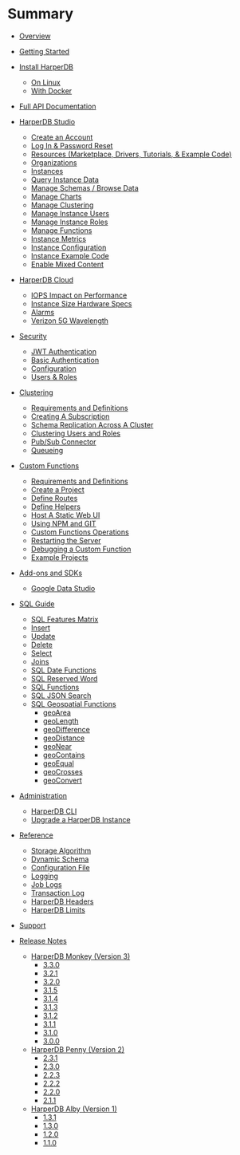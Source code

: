 # Summary

* [Overview](docs/getting-started/developer-documentation.md)
* [Getting Started](docs/getting-started/getting-started.md)

* [Install HarperDB](docs/install-harperdb/index.md)
  * [On Linux](docs/install-harperdb/linux.md)
  * [With Docker](docs/install-harperdb/docker.md)

* [Full API Documentation](https://api.harperdb.io)

* [HarperDB Studio](../harperdb-studio/index.md)
  * [Create an Account]()
  * [Log In & Password Reset]()
  * [Resources (Marketplace, Drivers, Tutorials, & Example Code)]()
  * [Organizations]()
  * [Instances]()
  * [Query Instance Data]()
  * [Manage Schemas / Browse Data]()
  * [Manage Charts]()
  * [Manage Clustering]()
  * [Manage Instance Users]()
  * [Manage Instance Roles]()
  * [Manage Functions]()
  * [Instance Metrics]()
  * [Instance Configuration]()
  * [Instance Example Code]()
  * [Enable Mixed Content]()

* [HarperDB Cloud](../harperdb-cloud/index.md)
  * [IOPS Impact on Performance]()
  * [Instance Size Hardware Specs]()
  * [Alarms]()
  * [Verizon 5G Wavelength]()

* [Security](../security/index.md)
  * [JWT Authentication]()
  * [Basic Authentication]()
  * [Configuration]()
  * [Users & Roles]()

* [Clustering](../clustering/index.md)
  * [Requirements and Definitions]()
  * [Creating A Subscription]()
  * [Schema Replication Across A Cluster]()
  * [Clustering Users and Roles]()
  * [Pub/Sub Connector]()
  * [Queueing]()

* [Custom Functions](../custom-functions/index.md)
  * [Requirements and Definitions]()
  * [Create a Project]()
  * [Define Routes]()
  * [Define Helpers]()
  * [Host A Static Web UI]()
  * [Using NPM and GIT]()
  * [Custom Functions Operations]()
  * [Restarting the Server]()
  * [Debugging a Custom Function]()
  * [Example Projects]()

* [Add-ons and SDKs](../add-ons-and-sdks/index.md)
  * [Google Data Studio]()

* [SQL Guide](../sql-guide/index.md)
  * [SQL Features Matrix](../sql-guide/features-matrix.md)
  * [Insert](../sql-guide/insert.md)
  * [Update](../sql-guide/update.md)
  * [Delete](../sql-guide/delete.md)
  * [Select](../sql-guide/select.md)
  * [Joins](../sql-guide/joins.md)
  * [SQL Date Functions](../sql-guide/date-functions.md)
  * [SQL Reserved Word](../sql-guide/reserved-word.md)
  * [SQL Functions](../sql-guide/functions.md)
  * [SQL JSON Search](../sql-guide/json-search.md)
  * [SQL Geospatial Functions](../sql-guide/geospatial-functions/index.md)
    * [geoArea](../sql-guide/geospatial-functions/geoArea.md)
    * [geoLength](../sql-guide/geospatial-functions-geoLength.md)
    * [geoDifference](../sql-guide/geospatial-functions-geoDifference.md)
    * [geoDistance](../sql-guide/geospatial-functions-geoDistance.md)
    * [geoNear](../sql-guide/geospatial-functions-geoNear.md)
    * [geoContains](../sql-guide/geospatial-functions-geoContains.md)
    * [geoEqual](../sql-guide/geospatial-functions-geoEqual.md)
    * [geoCrosses](../sql-guide/geospatial-functions-geoCrosses.md)
    * [geoConvert](../sql-guide/geospatial-functions-geoConvert.md)


* [Administration](../administration/index.md)
  * [HarperDB CLI]()
  * [Upgrade a HarperDB Instance]()

* [Reference](../reference/index.md)
  * [Storage Algorithm]()
  * [Dynamic Schema]()
  * [Configuration File]()
  * [Logging]()
  * [Job Logs]() 
  * [Transaction Log]() 
  * [HarperDB Headers]() 
  * [HarperDB Limits]()

* [Support](../support/index.md)

* [Release Notes](../release-notes/index.md)
  * [HarperDB Monkey (Version 3)](../release-notes/3.Monkey.md)
    * [3.3.0](../release-notes/3.3.0.md)
    * [3.2.1]()
    * [3.2.0]()
    * [3.1.5]()
    * [3.1.4]()
    * [3.1.3]()
    * [3.1.2]()
    * [3.1.1]()
    * [3.1.0]()
    * [3.0.0]()
  * [HarperDB Penny (Version 2)](../release-notes/2.Penny.md)
    * [2.3.1]()
    * [2.3.0]()
    * [2.2.3]()
    * [2.2.2]()
    * [2.2.0]()
    * [2.1.1]()
  * [HarperDB Alby (Version 1)](../release-notes/1.Alby.md)
    * [1.3.1]()
    * [1.3.0]()
    * [1.2.0]()
    * [1.1.0]()

